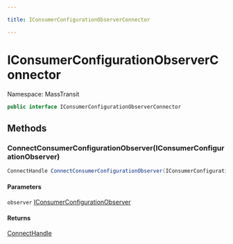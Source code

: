 ```yaml
---

title: IConsumerConfigurationObserverConnector

---
```


# IConsumerConfigurationObserverConnector

Namespace: MassTransit

```csharp
public interface IConsumerConfigurationObserverConnector
```

## Methods

### **ConnectConsumerConfigurationObserver(IConsumerConfigurationObserver)**

```csharp
ConnectHandle ConnectConsumerConfigurationObserver(IConsumerConfigurationObserver observer)
```

#### Parameters

`observer` [IConsumerConfigurationObserver](../masstransit/iconsumerconfigurationobserver)<br/>

#### Returns

[ConnectHandle](../masstransit/connecthandle)<br/>
